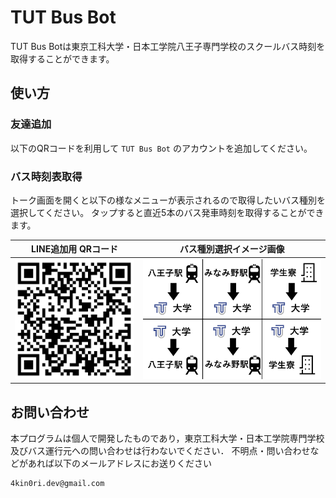 # TUT Bus Bot
TUT Bus Botは東京工科大学・日本工学院八王子専門学校のスクールバス時刻を取得することができます。

## 使い方
### 友達追加
以下のQRコードを利用して `TUT Bus Bot` のアカウントを追加してください。

### バス時刻表取得
トーク画面を開くと以下の様なメニューが表示されるので取得したいバス種別を選択してください。
タップすると直近5本のバス発車時刻を取得することができます。

|LINE追加用 QRコード|バス種別選択イメージ画像|
|---|---|
|<img src="./public/qr.png" width="200">|<img src="./public/richmenu.png" width="300">|


## お問い合わせ
本プログラムは個人で開発したものであり，東京工科大学・日本工学院専門学校及びバス運行元への問い合わせは行わないでください．
不明点・問い合わせなどがあれば以下のメールアドレスにお送りください
```
4kin0ri.dev@gmail.com
```
